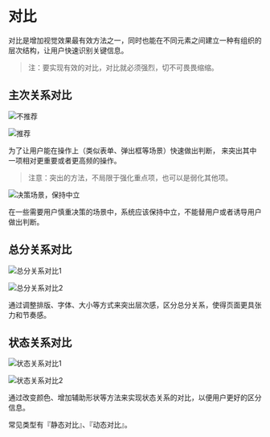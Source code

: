 # 对比

对比是增加视觉效果最有效方法之一，同时也能在不同元素之间建立一种有组织的层次结构，让用户快速识别关键信息。

> 注：要实现有效的对比，对比就必须强烈，切不可畏畏缩缩。

## 主次关系对比

![不推荐](https://gw.alipayobjects.com/zos/rmsportal/tMlELOuJrJrrYtTAbnlu.png)

![推荐](https://gw.alipayobjects.com/zos/rmsportal/DXDSNzVmrVwVRJCTyaTH.png)

为了让用户能在操作上（类似表单、弹出框等场景）快速做出判断， 来突出其中一项相对更重要或者更高频的操作。

> 注意：突出的方法，不局限于强化重点项，也可以是弱化其他项。

![决策场景，保持中立](https://gw.alipayobjects.com/zos/rmsportal/gniiMTPEHagxaelGBjAe.png)

在一些需要用户慎重决策的场景中，系统应该保持中立，不能替用户或者诱导用户做出判断。

## 总分关系对比

![总分关系对比1](https://gw.alipayobjects.com/zos/rmsportal/mGCufzQKHZvViwxAVPPY.png)

![总分关系对比2](https://gw.alipayobjects.com/zos/rmsportal/vQrVvLzKbGXbZotcaMVg.png)

通过调整排版、字体、大小等方式来突出层次感，区分总分关系，使得页面更具张力和节奏感。

## 状态关系对比

![状态关系对比1](https://gw.alipayobjects.com/zos/rmsportal/PMVYKxaLBApJFyXAxkHy.png)

![状态关系对比2](https://gw.alipayobjects.com/zos/rmsportal/WXNjOhgQDMnNoieFrFMP.png)

通过改变颜色、增加辅助形状等方法来实现状态关系的对比，以便用户更好的区分信息。

常见类型有『静态对比』、『动态对比』。
